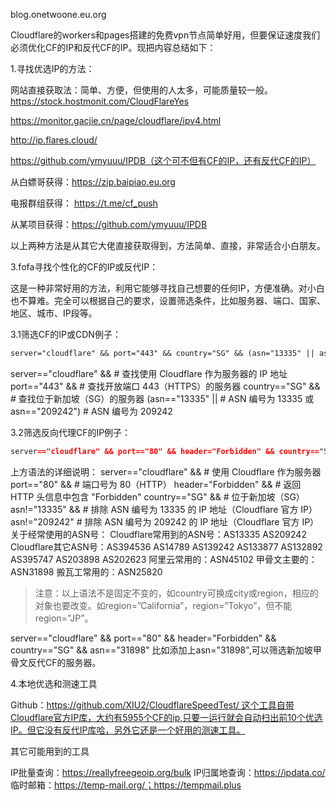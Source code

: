 blog.onetwoone.eu.org 

Cloudflare的workers和pages搭建的免费vpn节点简单好用，但要保证速度我们必须优化CF的IP和反代CF的IP。现把内容总结如下：

1.寻找优选IP的方法：

网站直接获取法：简单、方便，但使用的人太多，可能质量较一般。
https://stock.hostmonit.com/CloudFlareYes

https://monitor.gacjie.cn/page/cloudflare/ipv4.html

http://ip.flares.cloud/

https://github.com/ymyuuu/IPDB（这个可不但有CF的IP，还有反代CF的IP）

从白嫖哥获得：https://zip.baipiao.eu.org

电报群组获得： https://t.me/cf_push

从某项目获得：https://github.com/ymyuuu/IPDB

以上两种方法是从其它大佬直接获取得到，方法简单、直接，非常适合小白朋友。

3.fofa寻找个性化的CF的IP或反代IP：

这是一种非常好用的方法，利用它能够寻找自己想要的任何IP，方便准确。对小白也不算难。完全可以根据自己的要求，设置筛选条件，比如服务器、端口、国家、地区、城市、IP段等。

3.1筛选CF的IP或CDN例子：
~~~md
server="cloudflare" && port="443" && country="SG" && (asn="13335" || asn="209242")
~~~
server=="cloudflare" && # 查找使用 Cloudflare 作为服务器的 IP 地址 port=="443" && # 查找开放端口 443（HTTPS）的服务器 country=="SG" && # 查找位于新加坡（SG）的服务器 (asn=="13335" || # ASN 编号为 13335 或 asn=="209242") # ASN 编号为 209242

3.2筛选反向代理CF的IP例子：
~~~md
server=="cloudflare" && port=="80" && header="Forbidden" && country=="SG" && asn!="13335" && asn!="209242" 
~~~
上方语法的详细说明： server=="cloudflare" && # 使用 Cloudflare 作为服务器 port=="80" && # 端口号为 80（HTTP） header="Forbidden" && # 返回 HTTP 头信息中包含 "Forbidden" country=="SG" && # 位于新加坡（SG） asn!="13335" && # 排除 ASN 编号为 13335 的 IP 地址（Cloudflare 官方 IP） asn!="209242" # 排除 ASN 编号为 209242 的 IP 地址（Cloudflare 官方 IP）关于经常使用的ASN号： Cloudflare常用到的ASN号：AS13335 AS209242 Cloudflare其它ASN号：AS394536 AS14789 AS139242 AS133877	AS132892 AS395747 AS203898 AS202623 阿里云常用的：ASN45102 甲骨文主要的：ASN31898 搬瓦工常用的：ASN25820

> 注意：以上语法不是固定不变的，如country可换成city或region，相应的对象也要改变。如region=”California”，region=”Tokyo”，但不能region=”JP”。

server=="cloudflare" && port=="80" && header="Forbidden" && country=="SG" && asn=="31898" 比如添加上asn="31898",可以筛选新加坡甲骨文反代CF的服务器。

4.本地优选和测速工具

Github：https://github.com/XIU2/CloudflareSpeedTest/ 这个工具自带Cloudflare官方IP库，大约有5955个CF的ip,只要一运行就会自动扫出前10个优选IP。但它没有反代IP库哈，另外它还是一个好用的测速工具。

其它可能用到的工具

IP批量查询：https://reallyfreegeoip.org/bulk
IP归属地查询：https://ipdata.co/
临时邮箱：https://temp-mail.org/；https://tempmail.plus

